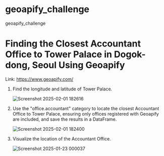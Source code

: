 # geoapify_challenge
geoapify_challenge

# Finding the Closest Accountant Office to Tower Palace in Dogok-dong, Seoul Using Geoapify

Link: https://www.geoapify.com/ 

1. Find the longitude and latitude of Tower Palace.
   
   ![Screenshot 2025-02-01 182616](https://github.com/user-attachments/assets/cd5dc033-4871-448c-8eb3-77ea33da9924) 

2. Use the "office.accountant" category to locate the closest Accountant Office to Tower Palace, ensuring only offices registered with Geoapify are included, and save the results in a DataFrame.

   ![Screenshot 2025-02-01 182400](https://github.com/user-attachments/assets/383be315-6110-4b0e-a46f-d360e3339479) 

3. Visualize the location of the Accountant Office.

   ![Screenshot 2025-01-23 000037](https://github.com/user-attachments/assets/0cb20506-2dbe-40c5-93f7-92dba45988b9) 
